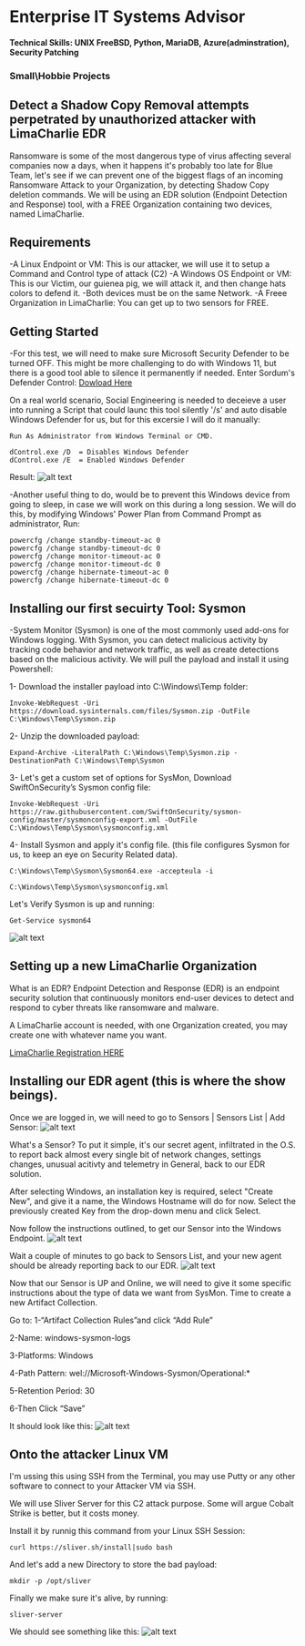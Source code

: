# Enterprise IT Systems Advisor

#### Technical Skills: UNIX FreeBSD, Python, MariaDB, Azure(adminstration), Security Patching

### Small\Hobbie Projects

## Detect a Shadow Copy Removal attempts perpetrated by unauthorized attacker with LimaCharlie EDR

Ransomware is some of the most dangerous type of virus affecting several companies now a days, when it happens it's probably too late for Blue Team,
let's see if we can prevent one of the biggest flags of an incoming Ransomware Attack to your Organization, by detecting Shadow Copy deletion commands.
We will be using an EDR solution (Endpoint Detection and Response) tool, with a FREE Organization containing two devices, named LimaCharlie.

## Requirements

-A Linux Endpoint or VM: This is our attacker, we will use it to setup a Command and Control type of attack (C2)
-A Windows OS Endpoint or VM: This is our Victim, our guienea pig, we will attack it, and then change hats colors to defend it.
-Both devices must be on the same Network.
-A Freee Organization in LimaCharlie: You can get up to two sensors for FREE.

## Getting Started

-For this test, we will need to make sure Microsoft Security Defender to be turned OFF. This might be more challenging to do with Windows 11,
but there is a good tool able to silence it permanently if needed.
Enter Sordum's Defender Control:
[Dowload Here](https://www.sordum.org/9480/defender-control-v2-1/)

On a real world scenario, Social Engineering is needed to deceieve a user into running a Script that could launc this tool silently '/s'
and auto disable Windows Defender for us, but for this excersie I will do it manually:

```
Run As Administrator from Windows Terminal or CMD.

dControl.exe /D  = Disables Windows Defender
dControl.exe /E  = Enabled Windows Defender
```
Result:
![alt text](https://raw.githubusercontent.com/raulpz/raulpz.github.io/main/assets/images/WinDefenderOFF.png "Security Defender Disabled")

-Another useful thing to do, would be to prevent this Windows device from going to sleep, in case we will work on this during a long session.
We will do this, by modifying Windows' Power Plan from Command Prompt as administrator, Run:

```
powercfg /change standby-timeout-ac 0
powercfg /change standby-timeout-dc 0
powercfg /change monitor-timeout-ac 0
powercfg /change monitor-timeout-dc 0
powercfg /change hibernate-timeout-ac 0
powercfg /change hibernate-timeout-dc 0
```
## Installing our first secuirty Tool: Sysmon

-System Monitor (Sysmon) is one of the most commonly used add-ons for Windows logging. With Sysmon, you can detect malicious activity by tracking code behavior and network traffic, as well as create detections based on the malicious activity. We will pull the payload and install it using Powershell:

1- Download the installer payload into C:\Windows\Temp folder:
```
Invoke-WebRequest -Uri https://download.sysinternals.com/files/Sysmon.zip -OutFile C:\Windows\Temp\Sysmon.zip
```
2- Unzip the downloaded payload:
```
Expand-Archive -LiteralPath C:\Windows\Temp\Sysmon.zip -DestinationPath C:\Windows\Temp\Sysmon
```
3- Let's get a custom set of options for SysMon, Download SwiftOnSecurity’s Sysmon config file:
```
Invoke-WebRequest -Uri https://raw.githubusercontent.com/SwiftOnSecurity/sysmon-config/master/sysmonconfig-export.xml -OutFile C:\Windows\Temp\Sysmon\sysmonconfig.xml
```
4- Install Sysmon and apply it's config file. (this file configures Sysmon for us, to keep an eye on Security Related data).
```
C:\Windows\Temp\Sysmon\Sysmon64.exe -accepteula -i
```
```
C:\Windows\Temp\Sysmon\sysmonconfig.xml
```
Let's Verify Sysmon is up and running:
```
Get-Service sysmon64
```
![alt text](https://raw.githubusercontent.com/raulpz/raulpz.github.io/main/assets/images/Sysmon64OK.png)

## Setting up a new LimaCharlie Organization

What is an EDR?
Endpoint Detection and Response (EDR) is an endpoint security solution that continuously monitors end-user devices to detect and respond to cyber threats like ransomware and malware.

A LimaCharlie account is needed, with one Organization created, you may create one with whatever name you want.

[LimaCharlie Registration HERE](https://app.limacharlie.io/signup)

## Installing our EDR agent (this is where the show beings).

Once we are logged in, we will need to go to Sensors | Sensors List | Add Sensor:
![alt text](https://raw.githubusercontent.com/raulpz/raulpz.github.io/main/assets/images/Add-Sensor.png)

What's a Sensor?
To put it simple, it's our secret agent, infiltrated in the O.S. to report back almost every single bit of network changes, settings changes, unusual acitivty and telemetry in General, back to our EDR solution.

After selecting Windows, an installation key is required, select "Create New", and give it a name, the Windows Hostname will do for now.
Select the previously created Key from the drop-down menu and click Select.

Now follow the instructions outlined, to get our Sensor into the Windows Endpoint.
![alt text](https://raw.githubusercontent.com/raulpz/raulpz.github.io/main/assets/images/install-sensor.png)

Wait a couple of minutes to go back to Sensors List, and your new agent should be already reporting back to our EDR.
![alt text](https://raw.githubusercontent.com/raulpz/raulpz.github.io/main/assets/images/sensor-ok.png)

Now that our Sensor is UP and Online, we will need to give it some specific instructions about the type of data we want from SysMon.
Time to create a new Artifact Collection.

Go to:
1-“Artifact Collection Rules”and click “Add Rule”

2-Name: windows-sysmon-logs

3-Platforms: Windows

4-Path Pattern: wel://Microsoft-Windows-Sysmon/Operational:*

5-Retention Period: 30

6-Then Click “Save”

It should look like this:
![alt text](https://raw.githubusercontent.com/raulpz/raulpz.github.io/main/assets/images/Artifacts-collection.png)

## Onto the attacker Linux VM

I'm ussing this using SSH from the Terminal, you may use Putty or any other software to connect to your Attacker VM via SSH.

We will use Sliver Server for this C2 attack purpose. Some will argue Cobalt Strike is better, but it costs money.

Install it by runnig this command from your Linux SSH Session:
```
curl https://sliver.sh/install|sudo bash
```

And let's add a new Directory to store the bad payload:
```
mkdir -p /opt/sliver
```

Finally we make sure it's alive, by running:
```
sliver-server
```
We should see something like this:
![alt text](https://raw.githubusercontent.com/raulpz/raulpz.github.io/main/assets/images/sliver-server.png)
